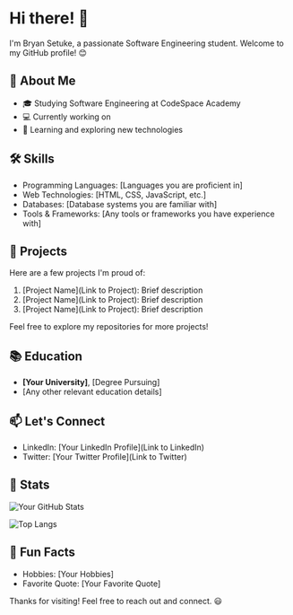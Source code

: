 # Hi there! 👋

I'm Bryan Setuke, a passionate Software Engineering student. Welcome to my GitHub profile! 😊

## 🚀 About Me

- 🎓 Studying Software Engineering at CodeSpace Academy
- 💻 Currently working on 
- 🌱 Learning and exploring new technologies

## 🛠️ Skills

- Programming Languages: [Languages you are proficient in]
- Web Technologies: [HTML, CSS, JavaScript, etc.]
- Databases: [Database systems you are familiar with]
- Tools & Frameworks: [Any tools or frameworks you have experience with]

## 🔧 Projects

Here are a few projects I'm proud of:

1. [Project Name](Link to Project): Brief description
2. [Project Name](Link to Project): Brief description
3. [Project Name](Link to Project): Brief description

Feel free to explore my repositories for more projects!

## 📚 Education

- **[Your University]**, [Degree Pursuing]
- [Any other relevant education details]

## 📫 Let's Connect

- LinkedIn: [Your LinkedIn Profile](Link to LinkedIn)
- Twitter: [Your Twitter Profile](Link to Twitter)

## 👀 Stats

![Your GitHub Stats](https://github-readme-stats.vercel.app/api?username=your-username&show_icons=true&count_private=true&hide=contribs,prs&theme=dark)

![Top Langs](https://github-readme-stats.vercel.app/api/top-langs/?username=your-username&layout=compact&theme=dark)

## 🌟 Fun Facts

- Hobbies: [Your Hobbies]
- Favorite Quote: [Your Favorite Quote]

Thanks for visiting! Feel free to reach out and connect. 😃
